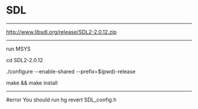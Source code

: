 # SDL

---

http://www.libsdl.org/release/SDL2-2.0.12.zip

---

run MSYS

cd SDL2-2.0.12

./configure --enable-shared --prefix=$(pwd)-release

make && make install

---

#error You should run hg revert SDL_config.h
